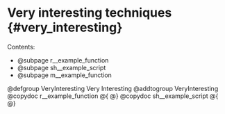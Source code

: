 # Very interesting techniques {#very_interesting}

Contents:
- @subpage r__example_function
- @subpage sh__example_script
- @subpage m__example_function

@defgroup VeryInteresting Very Interesting
@addtogroup VeryInteresting
@copydoc r__example_function
@{
@}
@copydoc sh__example_script
@{
@}

